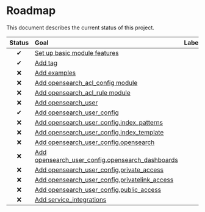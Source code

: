 # Roadmap

This document describes the current status of this project.


| Status | Goal | Labels | 
| :---: | :--- | --- | 
| ✔ | [Set up basic module features]() || 
| ✔ | [Add tag]() ||
| ❌ | [Add examples]() ||
| ❌ | [Add opensearch_acl_config module]() ||
| ❌ | [Add opensearch_acl_rule module]() ||
| ❌ | [Add opensearch_user]() ||
| ✔ | [Add opensearch_user_config]() ||
| ❌ | [Add opensearch_user_config.index_patterns]() ||
| ❌ | [Add opensearch_user_config.index_template]() ||
| ❌ | [Add opensearch_user_config.opensearch]() ||
| ❌ | [Add opensearch_user_config.opensearch_dashboards]() ||
| ❌ | [Add opensearch_user_config.private_access]() ||
| ❌ | [Add opensearch_user_config.privatelink_access]() ||
| ❌ | [Add opensearch_user_config.public_access]() ||
| ❌ | [Add service_integrations]() ||